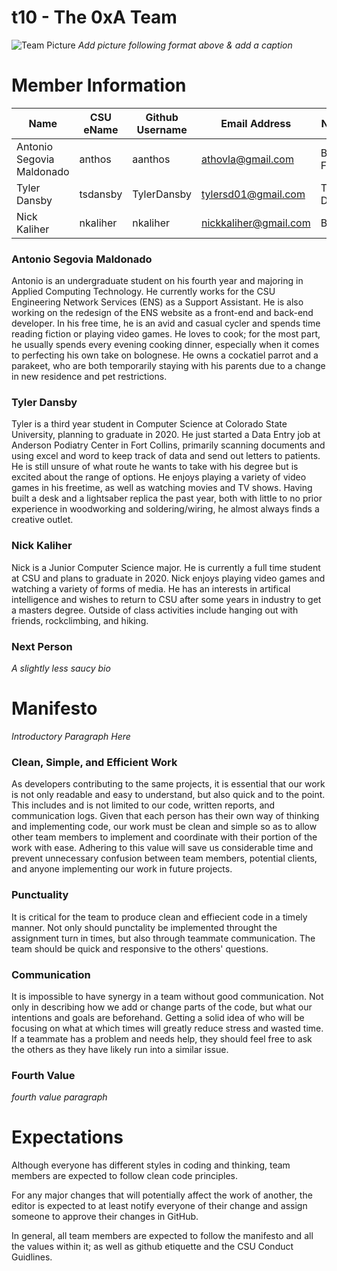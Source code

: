 # t10 - The 0xA Team

![Team Picture](/images/picture.png "title text")
*Add picture following format above & add a caption*

# Member Information
 | Name                      | CSU eName | Github Username | Email Address          | Nickname                |
 | ------------------------- | --------- | --------------- | ---------------------- | ----------------------- |
 | Antonio Segovia Maldonado | anthos    | aanthos         | athovla@gmail.com      | Bubba Fudpucker         |
 | Tyler Dansby              | tsdansby  | TylerDansby     | tylersd01@gmail.com    | Teeler Dansberry        |
 | Nick Kaliher              | nkaliher  | nkaliher        | nickkaliher@gmail.com  | Bic Boi                 |
 
### Antonio Segovia Maldonado
Antonio is an undergraduate student on his fourth year and majoring in Applied Computing Technology. He currently works for the CSU Engineering Network Services (ENS) as a Support Assistant. He is also working on the redesign of the ENS website as a front-end and back-end developer. In his free time, he is an avid and casual cycler and spends time reading fiction or playing video games. He loves to cook; for the most part, he usually spends every evening cooking dinner, especially when it comes to perfecting his own take on bolognese. He owns a cockatiel parrot and a parakeet, who are both temporarily staying with his parents due to a change in new residence and pet restrictions.   
 
### Tyler Dansby
Tyler is a third year student in Computer Science at Colorado State University, planning to graduate in 2020. He just started a Data Entry job at Anderson Podiatry Center in Fort Collins, primarily scanning documents and using excel and word to keep track of data and send out letters to patients. He is still unsure of what route he wants to take with his degree but is excited about the range of options. He enjoys playing a variety of video games in his freetime, as well as watching movies and TV shows. Having built a desk and a lightsaber replica the past year, both with little to no prior experience in woodworking and soldering/wiring, he almost always finds a creative outlet.

### Nick Kaliher
Nick is a Junior Computer Science major. He is currently a full time student at CSU and plans to graduate in 2020. Nick enjoys playing video games and watching a variety of forms of media. He has an interests in artifical intelligence and wishes to return to CSU after some years in industry to get a masters degree. Outside of class activities include hanging out with friends, rockclimbing, and hiking. 

### Next Person
*A slightly less saucy bio*


# Manifesto
*Introductory Paragraph Here*

### Clean, Simple, and Efficient Work
As developers contributing to the same projects, it is essential that our work is not only readable and easy to understand, but also quick and to the point. This includes and is not limited to our code, written reports, and communication logs. Given that each person has their own way of thinking and implementing code, our work must be clean and simple so as to allow other team members to implement and coordinate with their portion of the work with ease. Adhering to this value will save us considerable time and prevent unnecessary confusion between team members, potential clients, and anyone implementing our work in future projects.   

### Punctuality
It is critical for the team to produce clean and effiecient code in a timely manner. Not only should punctality be implemented throught the assignment turn in times, but also through teammate communication. The team should be quick and responsive to the others' questions. 

### Communication
It is impossible to have synergy in a team without good communication. Not only in describing how we add or change parts of the code, but what our intentions and goals are beforehand. Getting a solid idea of who will be focusing on what at which times will greatly reduce stress and wasted time. If a teammate has a problem and needs help, they should feel free to ask the others as they have likely run into a similar issue.

### Fourth Value
*fourth value paragraph*


# Expectations
Although everyone has different styles in coding and thinking, team members are expected to follow clean code principles. 

For any major changes that will potentially affect the work of another, the editor is expected to at least notify everyone of their change and assign someone to approve their changes in GitHub.

In general, all team members are expected to follow the manifesto and all the values within it; as well as github etiquette and the CSU Conduct Guidlines.
